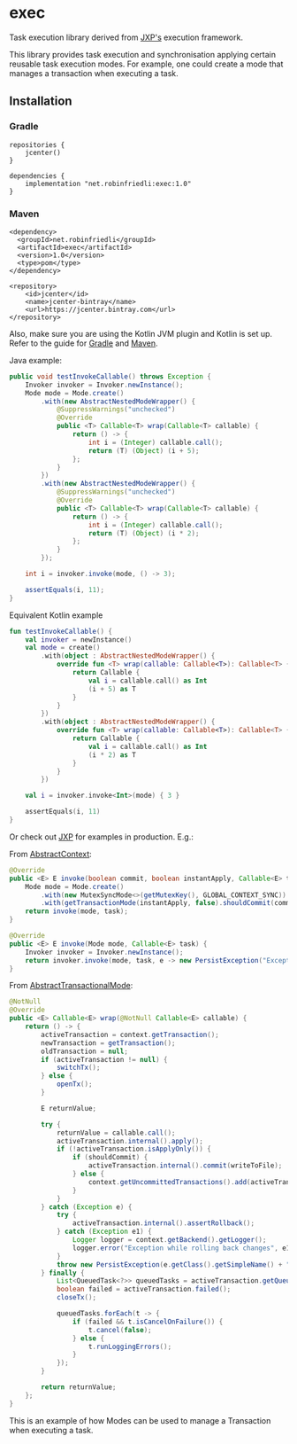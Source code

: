 # exec

Task execution library derived from [JXP's](https://github.com/robinfriedli/JXP) execution framework.

This library provides task execution and synchronisation applying certain reusable task execution modes.
For example, one could create a mode that manages a transaction when executing a task.

## Installation
### Gradle
```
repositories {
    jcenter()
}

dependencies {
    implementation "net.robinfriedli:exec:1.0"
}
```

### Maven
```
<dependency>
  <groupId>net.robinfriedli</groupId>
  <artifactId>exec</artifactId>
  <version>1.0</version>
  <type>pom</type>
</dependency>

<repository>
    <id>jcenter</id>
    <name>jcenter-bintray</name>
    <url>https://jcenter.bintray.com</url>
</repository>
```

Also, make sure you are using the Kotlin JVM plugin and Kotlin is set up.
Refer to the guide for [Gradle](https://kotlinlang.org/docs/reference/using-gradle.html) and [Maven](https://kotlinlang.org/docs/reference/using-maven.html).

Java example:
```java
public void testInvokeCallable() throws Exception {
    Invoker invoker = Invoker.newInstance();
    Mode mode = Mode.create()
        .with(new AbstractNestedModeWrapper() {
            @SuppressWarnings("unchecked")
            @Override
            public <T> Callable<T> wrap(Callable<T> callable) {
                return () -> {
                    int i = (Integer) callable.call();
                    return (T) (Object) (i + 5);
                };
            }
        })
        .with(new AbstractNestedModeWrapper() {
            @SuppressWarnings("unchecked")
            @Override
            public <T> Callable<T> wrap(Callable<T> callable) {
                return () -> {
                    int i = (Integer) callable.call();
                    return (T) (Object) (i * 2);
                };
            }
        });

    int i = invoker.invoke(mode, () -> 3);

    assertEquals(i, 11);
}
```

Equivalent Kotlin example
```kotlin
fun testInvokeCallable() {
    val invoker = newInstance()
    val mode = create()
        .with(object : AbstractNestedModeWrapper() {
            override fun <T> wrap(callable: Callable<T>): Callable<T> {
                return Callable {
                    val i = callable.call() as Int
                    (i + 5) as T
                }
            }
        })
        .with(object : AbstractNestedModeWrapper() {
            override fun <T> wrap(callable: Callable<T>): Callable<T> {
                return Callable {
                    val i = callable.call() as Int
                    (i * 2) as T
                }
            }
        })

    val i = invoker.invoke<Int>(mode) { 3 }

    assertEquals(i, 11)
}
```

Or check out [JXP](https://github.com/robinfriedli/JXP) for examples in production. E.g.:

From [AbstractContext](https://github.com/robinfriedli/JXP/blob/master/src/main/java/net/robinfriedli/jxp/persist/AbstractContext.java#L350):
```java
@Override
public <E> E invoke(boolean commit, boolean instantApply, Callable<E> task) {
    Mode mode = Mode.create()
        .with(new MutexSyncMode<>(getMutexKey(), GLOBAL_CONTEXT_SYNC))
        .with(getTransactionMode(instantApply, false).shouldCommit(commit));
    return invoke(mode, task);
}

@Override
public <E> E invoke(Mode mode, Callable<E> task) {
    Invoker invoker = Invoker.newInstance();
    return invoker.invoke(mode, task, e -> new PersistException("Exception in task", e));
}
```
From [AbstractTransactionalMode](https://github.com/robinfriedli/JXP/blob/master/src/main/java/net/robinfriedli/jxp/exec/AbstractTransactionalMode.java):
```java
@NotNull
@Override
public <E> Callable<E> wrap(@NotNull Callable<E> callable) {
    return () -> {
        activeTransaction = context.getTransaction();
        newTransaction = getTransaction();
        oldTransaction = null;
        if (activeTransaction != null) {
            switchTx();
        } else {
            openTx();
        }

        E returnValue;

        try {
            returnValue = callable.call();
            activeTransaction.internal().apply();
            if (!activeTransaction.isApplyOnly()) {
                if (shouldCommit) {
                    activeTransaction.internal().commit(writeToFile);
                } else {
                    context.getUncommittedTransactions().add(activeTransaction);
                }
            }
        } catch (Exception e) {
            try {
                activeTransaction.internal().assertRollback();
            } catch (Exception e1) {
                Logger logger = context.getBackend().getLogger();
                logger.error("Exception while rolling back changes", e1);
            }
            throw new PersistException(e.getClass().getSimpleName() + " thrown while running task. Closing transaction.", e);
        } finally {
            List<QueuedTask<?>> queuedTasks = activeTransaction.getQueuedTasks();
            boolean failed = activeTransaction.failed();
            closeTx();

            queuedTasks.forEach(t -> {
                if (failed && t.isCancelOnFailure()) {
                    t.cancel(false);
                } else {
                    t.runLoggingErrors();
                }
            });
        }

        return returnValue;
    };
}
```
This is an example of how Modes can be used to manage a Transaction when executing a task.